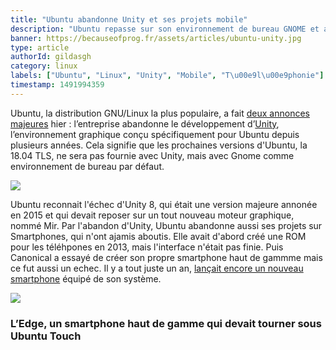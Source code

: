 ```yaml
---
title: "Ubuntu abandonne Unity et ses projets mobile"
description: "Ubuntu repasse sur son environnement de bureau GNOME et abandonne la portabilité de l'OS"
banner: https://becauseofprog.fr/assets/articles/ubuntu-unity.jpg
type: article
authorId: gildasgh
category: linux
labels: ["Ubuntu", "Linux", "Unity", "Mobile", "T\u00e9l\u00e9phonie"]
timestamp: 1491994359
---
```


Ubuntu, la distribution GNU/Linux la plus populaire, a fait [deux annonces majeures](https://insights.ubuntu.com/2017/04/05/growing-ubuntu-for-cloud-and-iot-rather-than-phone-and-convergence/) hier : l’entreprise abandonne le développement d’[Unity](http://unity.ubuntu.com), l’environnement graphique conçu spécifiquement pour Ubuntu depuis plusieurs années. Cela signifie que les prochaines versions d'Ubuntu, la 18.04 TLS, ne sera pas fournie avec Unity, mais avec Gnome comme environnement de bureau par défaut.

 ![](https://img.macg.co/2017/4/macgpic-1491469065-79331451158250-sc-jpt.jpg)

 Ubuntu reconnait l'échec d'Unity 8, qui était une version majeure annonée en 2015 et qui devait reposer sur un tout nouveau moteur graphique, nommé Mir. Par l'abandon d'Unity, Ubuntu abandonne aussi ses projets sur Smartphones, qui n'ont ajamis aboutis. Elle avait d'abord créé une ROM pour les téléhpones en 2013, mais l'interface n'était pas finie. Puis Canonical a essayé de créer son propre smartphone haut de gammme mais ce fut aussi un echec. Il y a tout juste un an, [lançait encore un nouveau smartphone](https://www.igen.fr/ailleurs/2016/04/ubuntu-persevere-sur-smartphone-avec-le-meizu-pro-5-95606) équipé de son système.

 ![](https://img.macg.co/2017/4/macgpic-1491468577-78843280774138-sc-jpt.jpg)

### L’Edge, un smartphone haut de gamme qui devait tourner sous Ubuntu Touch

    